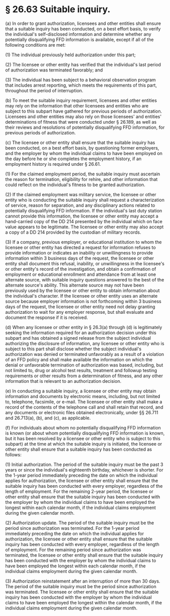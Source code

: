 # § 26.63   Suitable inquiry.

(a) In order to grant authorization, licensees and other entities shall ensure that a suitable inquiry has been conducted, on a best effort basis, to verify the individual's self-disclosed information and determine whether any potentially disqualifying FFD information is available, except if all of the following conditions are met:


(1) The individual previously held authorization under this part;


(2) The licensee or other entity has verified that the individual's last period of authorization was terminated favorably; and


(3) The individual has been subject to a behavioral observation program that includes arrest reporting, which meets the requirements of this part, throughout the period of interruption.


(b) To meet the suitable inquiry requirement, licensees and other entities may rely on the information that other licensees and entities who are subject to this subpart have gathered for previous periods of authorization. Licensees and other entities may also rely on those licensees' and entities' determinations of fitness that were conducted under § 26.189, as well as their reviews and resolutions of potentially disqualifying FFD information, for previous periods of authorization.


(c) The licensee or other entity shall ensure that the suitable inquiry has been conducted, on a best effort basis, by questioning former employers, and the employer by whom the individual claims to have been employed on the day before he or she completes the employment history, if an employment history is required under § 26.61.


(1) For the claimed employment period, the suitable inquiry must ascertain the reason for termination, eligibility for rehire, and other information that could reflect on the individual's fitness to be granted authorization.


(2) If the claimed employment was military service, the licensee or other entity who is conducting the suitable inquiry shall request a characterization of service, reason for separation, and any disciplinary actions related to potentially disqualifying FFD information. If the individual's last duty station cannot provide this information, the licensee or other entity may accept a hand-carried copy of the DD 214 presented by the individual which on face value appears to be legitimate. The licensee or other entity may also accept a copy of a DD 214 provided by the custodian of military records.


(3) If a company, previous employer, or educational institution to whom the licensee or other entity has directed a request for information refuses to provide information or indicates an inability or unwillingness to provide information within 3 business days of the request, the licensee or other entity shall document this refusal, inability, or unwillingness in the licensee's or other entity's record of the investigation, and obtain a confirmation of employment or educational enrollment and attendance from at least one alternate source, with suitable inquiry questions answered to the best of the alternate source's ability. This alternate source may not have been previously used by the licensee or other entity to obtain information about the individual's character. If the licensee or other entity uses an alternate source because employer information is not forthcoming within 3 business days of the request, the licensee or other entity need not delay granting authorization to wait for any employer response, but shall evaluate and document the response if it is received.


(d) When any licensee or other entity in § 26.3(a) through (d) is legitimately seeking the information required for an authorization decision under this subpart and has obtained a signed release from the subject individual authorizing the disclosure of information, any licensee or other entity who is subject to this part shall disclose whether the subject individual's authorization was denied or terminated unfavorably as a result of a violation of an FFD policy and shall make available the information on which the denial or unfavorable termination of authorization was based, including, but not limited to, drug or alcohol test results, treatment and followup testing requirements or other results from a determination of fitness, and any other information that is relevant to an authorization decision.


(e) In conducting a suitable inquiry, a licensee or other entity may obtain information and documents by electronic means, including, but not limited to, telephone, facsimile, or e-mail. The licensee or other entity shall make a record of the contents of the telephone call and shall retain that record, and any documents or electronic files obtained electronically, under §§ 26.711 and 26.713(a), (b), and (c), as applicable.


(f) For individuals about whom no potentially disqualifying FFD information is known (or about whom potentially disqualifying FFD information is known, but it has been resolved by a licensee or other entity who is subject to this subpart) at the time at which the suitable inquiry is initiated, the licensee or other entity shall ensure that a suitable inquiry has been conducted as follows:


(1) Initial authorization. The period of the suitable inquiry must be the past 3 years or since the individual's eighteenth birthday, whichever is shorter. For the 1-year period immediately preceding the date on which the individual applies for authorization, the licensee or other entity shall ensure that the suitable inquiry has been conducted with every employer, regardless of the length of employment. For the remaining 2-year period, the licensee or other entity shall ensure that the suitable inquiry has been conducted with the employer by whom the individual claims to have been employed the longest within each calendar month, if the individual claims employment during the given calendar month.


(2) Authorization update. The period of the suitable inquiry must be the period since authorization was terminated. For the 1-year period immediately preceding the date on which the individual applies for authorization, the licensee or other entity shall ensure that the suitable inquiry has been conducted with every employer, regardless of the length of employment. For the remaining period since authorization was terminated, the licensee or other entity shall ensure that the suitable inquiry has been conducted with the employer by whom the individual claims to have been employed the longest within each calendar month, if the individual claims employment during the given calendar month.


(3) Authorization reinstatement after an interruption of more than 30 days. The period of the suitable inquiry must be the period since authorization was terminated. The licensee or other entity shall ensure that the suitable inquiry has been conducted with the employer by whom the individual claims to have been employed the longest within the calendar month, if the individual claims employment during the given calendar month.




